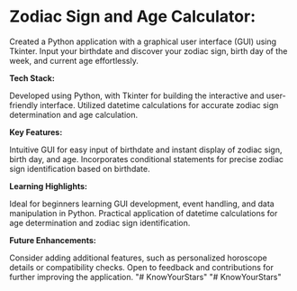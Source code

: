 
# Zodiac Sign and Age Calculator:

Created a Python application with a graphical user interface (GUI) using Tkinter.
Input your birthdate and discover your zodiac sign, birth day of the week, and current age effortlessly.

**Tech Stack:**

Developed using Python, with Tkinter for building the interactive and user-friendly interface.
Utilized datetime calculations for accurate zodiac sign determination and age calculation.

**Key Features:**

Intuitive GUI for easy input of birthdate and instant display of zodiac sign, birth day, and age.
Incorporates conditional statements for precise zodiac sign identification based on birthdate.

**Learning Highlights:**

Ideal for beginners learning GUI development, event handling, and data manipulation in Python.
Practical application of datetime calculations for age determination and zodiac sign identification.

**Future Enhancements:**

Consider adding additional features, such as personalized horoscope details or compatibility checks.
Open to feedback and contributions for further improving the application.
"# KnowYourStars" 
"# KnowYourStars" 
